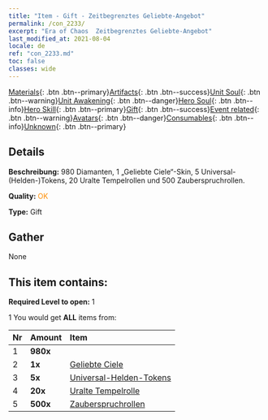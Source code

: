 ```yaml
---
title: "Item - Gift - Zeitbegrenztes Geliebte-Angebot"
permalink: /con_2233/
excerpt: "Era of Chaos  Zeitbegrenztes Geliebte-Angebot"
last_modified_at: 2021-08-04
locale: de
ref: "con_2233.md"
toc: false
classes: wide
---
```

 [Materials](/ItemsDE/){: .btn .btn--primary}[Artifacts](/ItemsDE/Artifacts/){: .btn .btn--success}[Unit Soul](/ItemsDE/UnitSoul/){: .btn .btn--warning}[Unit Awakening](/ItemsDE/UnitAwakening/){: .btn .btn--danger}[Hero Soul](/ItemsDE/HeroSoul/){: .btn .btn--info}[Hero Skill](/ItemsDE/HeroSkill/){: .btn .btn--primary}[Gift](/ItemsDE/Gift/){: .btn .btn--success}[Event related](/ItemsDE/Events/){: .btn .btn--warning}[Avatars](/ItemsDE/Avatars/){: .btn .btn--danger}[Consumables](/ItemsDE/Consumables/){: .btn .btn--info}[Unknown](/ItemsDE/Unknown/){: .btn .btn--primary}

## Details
 **Beschreibung:** 980 Diamanten, 1 „Geliebte Ciele“-Skin, 5 Universal-(Helden-)Tokens, 20 Uralte Tempelrollen und 500 Zauberspruchrollen.

 **Quality:** <span style="color: #FF8C00">OK</span>

 **Type:** Gift

## Gather

  None

## This item contains:

 **Required Level to open:** 1

 1 You would get **ALL** items  from:

  | Nr | Amount |     Item    |
  |:---|:-------|:------------|
  | 1 |  **980x** | <i class="fas fa-gem"/> |  | 
  | 2 |  **1x** | [Geliebte Ciele](/ItemsDE/con_1061/) |  | 
  | 3 |  **5x** | [Universal-Helden-Tokens](/ItemsDE/her_358/) |  | 
  | 4 |  **20x** | [Uralte Tempelrolle](/ItemsDE/con_697/) |  | 
  | 5 |  **500x** | [Zauberspruchrollen](/ItemsDE/con_694/) |  | 
